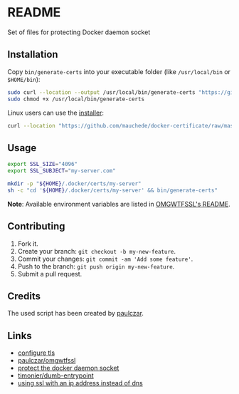 # README

Set of files for protecting Docker daemon socket

## Installation

Copy `bin/generate-certs` into your executable folder (like `/usr/local/bin` or `$HOME/bin`):

```sh
sudo curl --location --output /usr/local/bin/generate-certs "https://github.com/mauchede/docker-certificate/raw/master/bin/generate-certs"
sudo chmod +x /usr/local/bin/generate-certs
```

Linux users can use the [installer](https://github.com/mauchede/docker-certificate/blob/master/bin/installer):

```sh
curl --location "https://github.com/mauchede/docker-certificate/raw/master/bin/installer" | sudo sh -s -- install
```

## Usage

```sh
export SSL_SIZE="4096"
export SSL_SUBJECT="my-server.com"

mkdir -p "${HOME}/.docker/certs/my-server"
sh -c "cd '${HOME}/.docker/certs/my-server' && bin/generate-certs"
```

__Note__: Available environment variables are listed in [OMGWTFSSL's README](https://github.com/paulczar/omgwtfssl#advanced-usage).

## Contributing

1. Fork it.
2. Create your branch: `git checkout -b my-new-feature`.
3. Commit your changes: `git commit -am 'Add some feature'`.
4. Push to the branch: `git push origin my-new-feature`.
5. Submit a pull request.

## Credits

The used script has been created by [paulczar](https://github.com/paulczar).

## Links

* [configure tls](https://docs.docker.com/swarm/configure-tls/)
* [paulczar/omgwtfssl](https://github.com/paulczar/omgwtfssl)
* [protect the docker daemon socket](https://docs.docker.com/engine/security/https/)
* [timonier/dumb-entrypoint](https://github.com/timonier/dumb-entrypoint)
* [using ssl with an ip address instead of dns](https://bowerstudios.com/node/1007)
